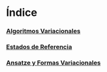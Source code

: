 # Índice
### [Algoritmos Variacionales](AlgoritmosVariacionales/algoritmosVariacionales.md)
### [Estados de Referencia](EstadosReferencia/estadosReferencia.md)
### [Ansatze y Formas Variacionales](AnsatzeyFormasVariacionales/ansatzeyFormasVariacionales.md)